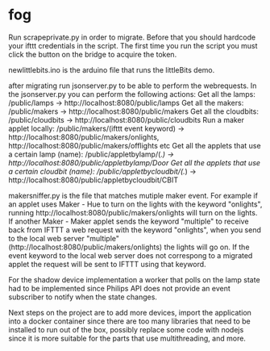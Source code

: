 # fog
Run scrapeprivate.py in order to migrate. Before that you should hardcode your ifttt credentials in the script.
The first time you run the script you must click the button on the bridge to acquire the token.

newlittlebits.ino is the arduino file that runs the littleBits demo.

after migrating run jsonserver.py to be able to perform the webrequests.
In the jsonserver.py you can perform the following actions:
Get all the lamps: /public/lamps -> http://localhost:8080/public/lamps
Get all the makers: /public/makers -> http://localhost:8080/public/makers
Get all the cloudbits: /public/cloudbits -> http://localhost:8080/public/cloudbits
Run a maker applet locally: /public/makers/(ifttt event keyword) -> http://localhost:8080/public/makers/onlights, http://localhost:8080/public/makers/offlights etc
Get all the applets that use a certain lamp (name): /public/appletbylamp/(.*) -> http://localhost:8080/public/appletbylamp/Door
Get all the applets that use a certain cloudbit (name): /public/appletbycloudbit/(.*) -> http://localhost:8080/public/appletbycloudbit/CBIT

makersniffer.py is the file that matches mutiple maker event.
For example if an applet uses Maker - Hue to turn on the lights with the keyword "onlights", running http://localhost:8080/public/makers/onlights
will turn on the lights. If another Maker - Maker applet sends the keyword "multiple" to receive back from IFTTT a web request with the keyword
"onlights", when you send to the local web server "multiple" (http://localhost:8080/public/makers/onlights) the lights will go on. 
If the event keyword to the local web server does not correspong to a migrated applet the request will be sent to IFTTT using that keyword.


For the shadow device implementation a worker that polls on the lamp state had to be implemented since Philips API does not provide an event subscriber to notify when the state changes.

Next steps on the project are to add more devices, import the application into a docker container since there are too many libraries that need to be installed to run out of the box, possibly replace some code with nodejs since it is more suitable for the parts that use multithreading, and more.
